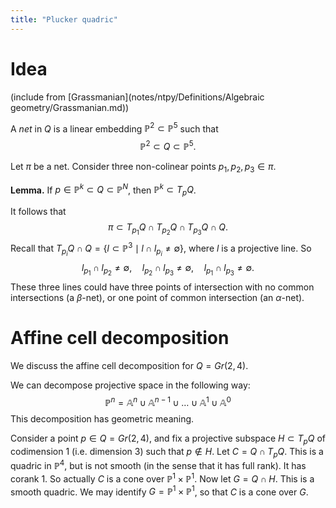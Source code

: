 ```yaml
---
title: "Plucker quadric"
---
```


# Idea

(include from [Grassmanian](notes/ntpy/Definitions/Algebraic geometry/Grassmanian.md))

A *net* in $Q$ is a linear embedding $\mathbb{P}^2\subset\mathbb{P}^5$ such that $$\mathbb{P}^2\subset Q\subset\mathbb{P}^5.$$

Let $\pi$ be a net. Consider three non-colinear points $p_1,p_2,p_3\in\pi$.

**Lemma.** If $p\in \mathbb{P}^k\subset Q\subset\mathbb{P}^N$, then $\mathbb{P}^k\subset T_p Q$.

It follows that $$\pi\subset T_{p_1}Q\cap T_{p_2}Q\cap T_{p_3}Q\cap Q.$$ Recall that $T_{p_i}Q\cap Q=\{l\subset\mathbb{P}^3\mid l\cap l_{p_i}\neq\emptyset\}$, where $l$ is a projective line. So $$l_{p_1}\cap l_{p_2}\neq \emptyset,\quad l_{p_2}\cap l_{p_3}\neq \emptyset,\quad l_{p_1}\cap l_{p_3}\neq\emptyset.$$ These three lines could have three points of intersection with no common intersections (a $\beta$-net), or one point of common intersection (an $\alpha$-net).

# Affine cell decomposition 
We discuss the affine cell decomposition for $Q=Gr(2,4)$.

We can decompose projective space in the following way: $$\mathbb{P}^n=\mathbb{A}^n\cup\mathbb{A}^{n-1}\cup\dots\cup\mathbb{A}^1\cup\mathbb{A}^0$$
This decomposition has geometric meaning.

Consider a point $p\in Q=Gr(2,4)$, and fix a projective subspace $H\subset T_pQ$ of codimension 1 (i.e. dimension 3) such that $p\not\in H$. Let $C= Q\cap T_pQ$. This is a quadric in $\mathbb{P}^4$, but is not smooth (in the sense that it has full rank). It has corank 1. So actually $C$ is a cone over $\mathbb{P}^1\times\mathbb{P}^1$. Now let $G=Q\cap H$. This is a smooth quadric. We may identify $G=\mathbb{P}^1\times\mathbb{P}^1$, so that $C$ is a cone over $G$.
